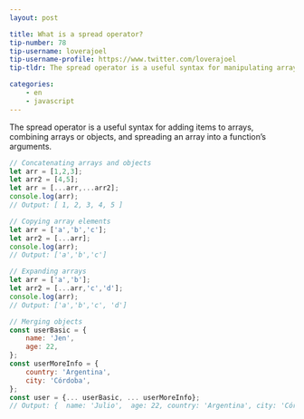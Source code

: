 ```yaml
---
layout: post

title: What is a spread operator?
tip-number: 78
tip-username: loverajoel
tip-username-profile: https://www.twitter.com/loverajoel
tip-tldr: The spread operator is a useful syntax for manipulating arrays and objects.

categories:
    - en
    - javascript
---
```

The spread operator is a useful syntax for adding items to arrays, combining arrays or objects, and spreading an array into a function’s arguments.

```js
// Concatenating arrays and objects
let arr = [1,2,3]; 
let arr2 = [4,5]; 
let arr = [...arr,...arr2]; 
console.log(arr);
// Output: [ 1, 2, 3, 4, 5 ] 

// Copying array elements
let arr = ['a','b','c']; 
let arr2 = [...arr]; 
console.log(arr);
// Output: ['a','b','c']

// Expanding arrays
let arr = ['a','b']; 
let arr2 = [...arr,'c','d']; 
console.log(arr);
// Output: ['a','b','c', 'd']

// Merging objects
const userBasic = { 
	name: 'Jen', 
	age: 22,
}; 
const userMoreInfo = { 
	country: 'Argentina', 
	city: 'Córdoba', 
}; 
const user = {... userBasic, ... userMoreInfo};
// Output: {  name: 'Julio',  age: 22, country: 'Argentina', city: 'Córdoba' }
```